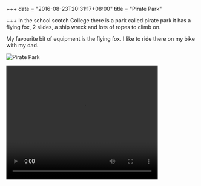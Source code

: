 +++
date = "2016-08-23T20:31:17+08:00"
title = "Pirate Park"

+++
In the school scotch College there is a park called pirate park it has a flying fox, 2 slides, a ship wreck and lots of ropes to climb on.

My favourite bit of equipment is the flying fox. I like to ride there on my bike with my dad.  

![Pirate Park](/img/pirate_park.jpg)

<video controls="controls" width="400" height="300" name="Pirate Park Flying Fox" src="http://www.ellasworld.site/img/pirate_park.mp4"></video>
